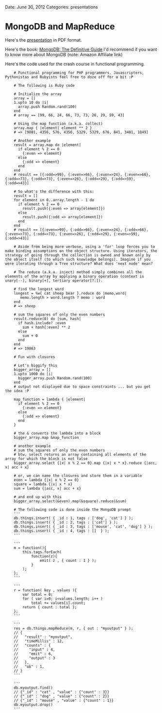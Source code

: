 Date: June 30, 2012
Categories: presentations

# MongoDB and MapReduce

Here's the [presentation](/attachments/klmug-mapreduce.pdf) in PDF format.

Here's the book: [MongoDB: The Definitive Guide](http://www.amazon.com/gp/product/1449381561/ref=as_li_qf_sp_asin_tl?ie=UTF8&camp=1789&creative=9325&creativeASIN=1449381561&linkCode=as2&tag=kaliwmulasaku-20) I'd recommend if you want to know more about MongoDB (note: Amazon Affiliate link)

Here's the code used for the crash course in functional programming.

		# Functional programming for PHP programmers. Javascripters, Pythonistas and Rubyists feel free to doze off for a bit :P

		# The following is Ruby code

		# Initialize the array
		array = []
		1.upto 10 do |i|
		  array.push Random.rand(100)
		end
		# array == [99, 66, 24, 66, 73, 73, 26, 29, 59, 43]

		# Using the map function (a.k.a. collect)
		array.map { |element| element ** 2 }
		# => [9801, 4356, 576, 4356, 5329, 5329, 676, 841, 3481, 1849]

		# Another example
		result = array.map do |element|
		  if element % 2 == 0
		    {:even => element}
		  else
		    {:odd => element}
		  end
		end
		# result == [{:odd=>99}, {:even=>66}, {:even=>24}, {:even=>66}, {:odd=>73}, {:odd=>73}, {:even=>26}, {:odd=>29}, {:odd=>59}, {:odd=>43}]

		# So what's the difference with this:
		result = []
		for element in 0..array.length - 1 do
		  if element % 2 == 0
		    result.push({:even => array[element]})
		  else
		    result.push({:odd => array[element]})
		  end
		end
		# result == [{:even=>99}, {:odd=>66}, {:even=>24}, {:odd=>66}, {:even=>73}, {:odd=>73}, {:even=>26}, {:odd=>29}, {:even=>59}, {:odd=>43}]

		# Aside from being more verbose, using a 'for' loop forces you to make binding assumptions on the object structure. Using iterators, the strategy of going through the collection is owned and known only by the object itself (to which such knowledge belongs). Imagine if you were iterating through a Tree structure? What does 'next node' mean?

		# The reduce (a.k.a. inject) method simply combines all the elements of the array by applying a binary operation (context is unary[--], binary[+], tertiary operator[?:]).

		# find the longest word
		longest = %w{ cat sheep bear }.reduce do |memo,word|
		   memo.length > word.length ? memo : word
		end
		# => sheep

		# sum the squares of only the even numbers
		result.reduce(0) do |sum, hash|
		  if hash.include? :even
		    sum + hash[:even] ** 2
		  else
		    sum + 0
		  end
		end
		# => 19863

		# Fun with closures

		# Let's biggify this
		bigger_array = []
		1.upto 1000 do |i|
		  bigger_array.push Random.rand(100)
		end
		# output not displayed due to space constraints ... but you get the idea :P

		map_function = lambda { |element|
		  if element % 2 == 0
		    {:even => element}
		  else
		    {:odd => element}
		  end
		}

		# the & converts the lambda into a block
		bigger_array.map &map_function

		# another example
		# sum the squares of only the even numbers
		# btw, select returns an array containing all elements of the array for which the block is not false
		bigger_array.select {|x| x % 2 == 0}.map {|x| x * x}.reduce {|acc, x| acc + x}

		# or, we can name the closures and store them in a variable
		even = lambda {|x| x % 2 == 0}
		square = lambda {|x| x * x}
		sum = lambda {|acc, x| acc + x}

		# and end up with this
		bigger_array.select(&even).map(&square).reduce(&sum)

		# The following code is done inside the MongoDB prompt
		'''
		db.things.insert( { _id : 1, tags : ['dog', 'cat'] } );
		db.things.insert( { _id : 2, tags : ['cat'] } );
		db.things.insert( { _id : 3, tags : ['mouse', 'cat', 'dog'] } );
		db.things.insert( { _id : 4, tags : []  } );
		'''

		'''
		m = function(){
		    this.tags.forEach(
		        function(z){
		            emit( z , { count : 1 } );
		        }
		    );
		};
		'''

		'''
		r = function( key , values ){
		    var total = 0;
		    for ( var i=0; i<values.length; i++ )
		        total += values[i].count;
		    return { count : total };
		};
		'''

		'''
		res = db.things.mapReduce(m, r, { out : "myoutput" } );
		// {
		//   "result" : "myoutput",
		//   "timeMillis" : 12,
		//   "counts" : {
		//     "input" : 4,
		//     "emit" : 6,
		//     "output" : 3
		//   },
		//   "ok" : 1,
		// }
		'''

		'''
		db.myoutput.find()
		// {"_id" : "cat" , "value" : {"count" : 3}}
		// {"_id" : "dog" , "value" : {"count" : 2}}
		// {"_id" : "mouse" , "value" : {"count" : 1}}
		db.myoutput.drop()
		'''
